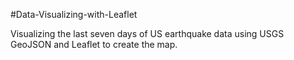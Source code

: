 #Data-Visualizing-with-Leaflet

Visualizing the last seven days of US earthquake data using USGS GeoJSON and Leaflet to create the map.

